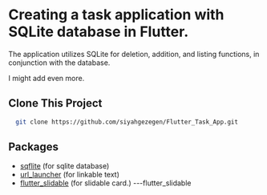 # Creating a task application with SQLite database in Flutter.

The application utilizes SQLite for deletion, addition, and listing functions, in conjunction with the database.

I might add even more.

## Clone This Project

```bash
  git clone https://github.com/siyahgezegen/Flutter_Task_App.git
```
## Packages 
- [sqflite](https://pub.dev/packages/sqflite) (for sqlite database)
- [url_launcher](https://pub.dev/packages/url_launcher) (for linkable text)
- [flutter_slidable](https://pub.dev/packages/flutter_slidable) (for slidable card.)
---flutter_slidable
